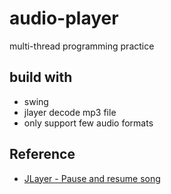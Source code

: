 # audio-player

multi-thread programming practice



## build with

* swing
* jlayer decode mp3 file
* only support few audio formats 



## Reference

* [JLayer - Pause and resume song](https://stackoverflow.com/questions/12057214/jlayer-pause-and-resume-song)